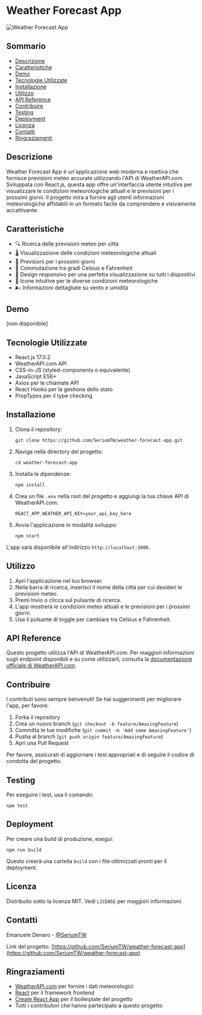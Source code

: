 
# Weather Forecast App

![Weather Forecast App](https://i.imgur.com/hxGN3oJ.png)

## Sommario
- [Descrizione](#descrizione)
- [Caratteristiche](#caratteristiche)
- [Demo](#demo)
- [Tecnologie Utilizzate](#tecnologie-utilizzate)
- [Installazione](#installazione)
- [Utilizzo](#utilizzo)
- [API Reference](#api-reference)
- [Contribuire](#contribuire)
- [Testing](#testing)
- [Deployment](#deployment)
- [Licenza](#licenza)
- [Contatti](#contatti)
- [Ringraziamenti](#ringraziamenti)

## Descrizione

Weather Forecast App è un'applicazione web moderna e reattiva che fornisce previsioni meteo accurate utilizzando l'API di WeatherAPI.com. Sviluppata con React.js, questa app offre un'interfaccia utente intuitiva per visualizzare le condizioni meteorologiche attuali e le previsioni per i prossimi giorni. Il progetto mira a fornire agli utenti informazioni meteorologiche affidabili in un formato facile da comprendere e visivamente accattivante.

## Caratteristiche

- 🔍 Ricerca delle previsioni meteo per città
- 🌡️ Visualizzazione delle condizioni meteorologiche attuali
- 📅 Previsioni per i prossimi giorni
- 🔄 Commutazione tra gradi Celsius e Fahrenheit
- 📱 Design responsivo per una perfetta visualizzazione su tutti i dispositivi
- 🌈 Icone intuitive per le diverse condizioni meteorologiche
- 🌬️ Informazioni dettagliate su vento e umidità

## Demo

[non disponibile]

## Tecnologie Utilizzate

- React.js 17.0.2
- WeatherAPI.com API
- CSS-in-JS (styled-components o equivalente)
- JavaScript ES6+
- Axios per le chiamate API
- React Hooks per la gestione dello stato
- PropTypes per il type checking

## Installazione

1. Clona il repository:
   ```
   git clone https://github.com/SeriumTW/weather-forecast-app.git
   ```
2. Naviga nella directory del progetto:
   ```
   cd weather-forecast-app
   ```
3. Installa le dipendenze:
   ```
   npm install
   ```
4. Crea un file `.env` nella root del progetto e aggiungi la tua chiave API di WeatherAPI.com:
   ```
   REACT_APP_WEATHER_API_KEY=your_api_key_here
   ```
5. Avvia l'applicazione in modalità sviluppo:
   ```
   npm start
   ```

L'app sarà disponibile all'indirizzo `http://localhost:3000`.

## Utilizzo

1. Apri l'applicazione nel tuo browser.
2. Nella barra di ricerca, inserisci il nome della città per cui desideri le previsioni meteo.
3. Premi Invio o clicca sul pulsante di ricerca.
4. L'app mostrerà le condizioni meteo attuali e le previsioni per i prossimi giorni.
5. Usa il pulsante di toggle per cambiare tra Celsius e Fahrenheit.

## API Reference

Questo progetto utilizza l'API di WeatherAPI.com. Per maggiori informazioni sugli endpoint disponibili e su come utilizzarli, consulta la [documentazione ufficiale di WeatherAPI.com](https://www.weatherapi.com/docs/).

## Contribuire

I contributi sono sempre benvenuti! Se hai suggerimenti per migliorare l'app, per favore:

1. Forka il repository
2. Crea un nuovo branch (`git checkout -b feature/AmazingFeature`)
3. Committa le tue modifiche (`git commit -m 'Add some AmazingFeature'`)
4. Pusha al branch (`git push origin feature/AmazingFeature`)
5. Apri una Pull Request

Per favore, assicurati di aggiornare i test appropriati e di seguire il codice di condotta del progetto.

## Testing

Per eseguire i test, usa il comando:

```
npm test
```

## Deployment

Per creare una build di produzione, esegui:

```
npm run build
```

Questo creerà una cartella `build` con i file ottimizzati pronti per il deployment.

## Licenza

Distribuito sotto la licenza MIT. Vedi `LICENSE` per maggiori informazioni.

## Contatti

Emanuele Denaro - [@SeriumTW](https://twitter.com/SeriumTW)

Link del progetto: [https://github.com/SeriumTW/weather-forecast-app](https://github.com/SeriumTW/weather-forecast-app)

## Ringraziamenti

- [WeatherAPI.com](https://www.weatherapi.com/) per fornire i dati meteorologici
- [React](https://reactjs.org/) per il framework frontend
- [Create React App](https://create-react-app.dev/) per il boilerplate del progetto
- Tutti i contributori che hanno partecipato a questo progetto

